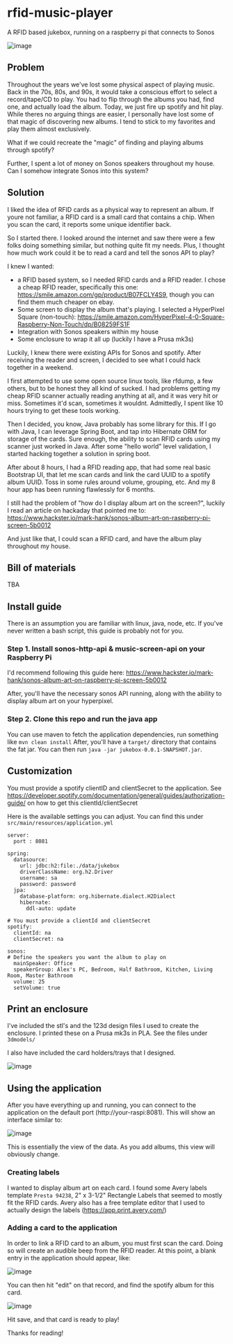 # rfid-music-player
A RFID based jukebox, running on a raspberry pi that connects to Sonos

![image](https://user-images.githubusercontent.com/831457/131868263-39efd503-bf63-4821-8b12-a6bcb1d3fc19.png)

## Problem
Throughout the years we've lost some physical aspect of playing music. Back in the 70s, 80s, and 90s, it would take a conscious effort to select a record/tape/CD to play. You had to flip through the albums you had, find one, and actually load the album. Today, we just fire up spotify and hit play. While theres no arguing things are easier, I personally have lost some of that magic of discovering new albums. I tend to stick to my favorites and play them almost exclusively.

What if we could recreate the "magic" of finding and playing albums through spotify?

Further, I spent a lot of money on Sonos speakers throughout my house. Can I somehow integrate Sonos into this system?

## Solution
I liked the idea of RFID cards as a physical way to represent an album. If youre not familiar, a RFID card is a small card that contains a chip. When you scan the card, it reports some unique identifier back.

So I started there. I looked around the internet and saw there were a few folks doing something similar, but nothing quite fit my needs. Plus, I thought how much work could it be to read a card and tell the sonos API to play?

I knew I wanted:
- a RFID based system, so I needed RFID cards and a RFID reader. I chose a cheap RFID reader, specifically this one: https://smile.amazon.com/gp/product/B07FCLY4S9, though you can find them much cheaper on ebay.
- Some screen to display the album that's playing. I selected a HyperPixel Square (non-touch): https://smile.amazon.com/HyperPixel-4-0-Square-Raspberry-Non-Touch/dp/B08259FS1F
- Integration with Sonos speakers within my house
- Some enclosure to wrap it all up (luckily I have a Prusa mk3s)

Luckily, I knew there were existing APIs for Sonos and spotify. After receiving the reader and screen, I decided to see what I could hack together in a weekend.

I first attempted to use some open source linux tools, like rfdump, a few others, but to be honest they all kind of sucked. I had problems getting my cheap RFID scanner actually reading anything at all, and it was very hit or miss. Sometimes it'd scan, sometimes it wouldnt. Admittedly, I spent like 10 hours trying to get these tools working.

Then I decided, you know, Java probably has some library for this. If I go with Java, I can leverage Spring Boot, and tap into Hibernate ORM for storage of the cards. Sure enough, the ability to scan RFID cards using my scanner just worked in Java. After some "hello world" level validation, I started hacking together a solution in spring boot.

After about 8 hours, I had a RFID reading app, that had some real basic Bootstrap UI, that let me scan cards and link the card UUID to a spotify album UUID. Toss in some rules around volume, grouping, etc. And my 8 hour app has been running flawlessly for 6 months.

I still had the problem of "how do I display album art on the screen?", luckily I read an article on hackaday that pointed me to: https://www.hackster.io/mark-hank/sonos-album-art-on-raspberry-pi-screen-5b0012

And just like that, I could scan a RFID card, and have the album play throughout my house.

## Bill of materials
TBA



## Install guide
There is an assumption you are familiar with linux, java, node, etc. If you've never written a bash script, this guide is probably not for you.

### Step 1. Install sonos-http-api & music-screen-api on your Raspberry Pi
I'd recommend following this guide here: https://www.hackster.io/mark-hank/sonos-album-art-on-raspberry-pi-screen-5b0012

After, you'll have the necessary sonos API running, along with the ability to display album art on your hyperpixel.

### Step 2. Clone this repo and run the java app
You can use maven to fetch the application dependencies, run something like `mvn clean install`
After, you'll have a `target/` directory that contains the fat jar. You can then run `java -jar jukebox-0.0.1-SNAPSHOT.jar`.

## Customization
You must provide a spotify clientID and clientSecret to the application. See https://developer.spotify.com/documentation/general/guides/authorization-guide/ on how to get this clientId/clientSecret

Here is the available settings you can adjust. You can find this under `src/main/resources/application.yml`

```
server:
  port : 8081

spring:
  datasource:
    url: jdbc:h2:file:./data/jukebox
    driverClassName: org.h2.Driver
    username: sa
    password: password
  jpa:
    database-platform: org.hibernate.dialect.H2Dialect
    hibernate:
      ddl-auto: update

# You must provide a clientId and clientSecret
spotify:
  clientId: na
  clientSecret: na

sonos:
# Define the speakers you want the album to play on
  mainSpeaker: Office
  speakerGroup: Alex's PC, Bedroom, Half Bathroom, Kitchen, Living Room, Master Bathroom
  volume: 25
  setVolume: true
```

## Print an enclosure
I've included the stl's and the 123d design files I used to create the enclosure. I printed these on a Prusa mk3s in PLA. See the files under `3dmodels/`

I also have included the card holders/trays that I designed.

![image](https://user-images.githubusercontent.com/831457/131878003-2aec6eb1-3b4a-49df-aabb-e415d7c2e731.png)



## Using the application
After you have everything up and running, you can connect to the application on the default port (http://your-raspi:8081). This will show an interface similar to:

![image](https://user-images.githubusercontent.com/831457/131877450-5f689881-d110-4cc4-bb7c-eda084b83336.png)

This is essentially the view of the data. As you add albums, this view will obviously change.

### Creating labels
I wanted to display album art on each card. I found some Avery labels template `Presta 94238`, 2" x 3-1/2" Rectangle Labels that seemed to mostly fit the RFID cards. Avery also has a free template editor that I used to actually design the labels (https://app.print.avery.com/)

### Adding a card to the application
In order to link a RFID card to an album, you must first scan the card. Doing so will create an audible beep from the RFID reader. At this point, a blank entry in the application should appear, like:

![image](https://user-images.githubusercontent.com/831457/131878785-5a5d986b-9f34-4f0d-a6e4-5fed9a59687d.png)

You can then hit "edit" on that record, and find the spotify album for this card. 

![image](https://user-images.githubusercontent.com/831457/131878971-bed7861d-74fa-4682-883c-4270dd7cce1d.png)

Hit save, and that card is ready to play!






Thanks for reading!
